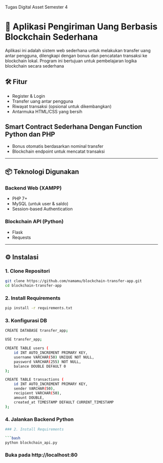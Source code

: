 Tugas Digital Asset Semester 4

# 💸 Aplikasi Pengiriman Uang Berbasis Blockchain Sederhana

Aplikasi ini adalah sistem web sederhana untuk melakukan transfer uang antar pengguna, dilengkapi dengan bonus dan pencatatan transaksi ke blockchain lokal. Program ini bertujuan untuk pembelajaran logika blockchain secara sederhana

## 🛠️ Fitur
- Register & Login
- Transfer uang antar pengguna
- Riwayat transaksi (opsional untuk dikembangkan)
- Antarmuka HTML/CSS yang bersih
## Smart Contract Sederhana Dengan Function Python dan PHP
- Bonus otomatis berdasarkan nominal transfer
- Blockchain endpoint untuk mencatat transaksi

---

## 📦 Teknologi Digunakan

### Backend Web (XAMPP)
- PHP 7+
- MySQL (untuk user & saldo)
- Session-based Authentication

### Blockchain API (Python)
- Flask
- Requests

---

## ⚙️ Instalasi

### 1. Clone Repositori

```bash
git clone https://github.com/namamu/blockchain-transfer-app.git
cd blockchain-transfer-app

```
### 2. Install Requirements

```bash 
pip install -r requirements.txt
```

### 3. Konfigurasi DB 

```bash 
CREATE DATABASE transfer_app;

USE transfer_app;

CREATE TABLE users (
    id INT AUTO_INCREMENT PRIMARY KEY,
    username VARCHAR(50) UNIQUE NOT NULL,
    password VARCHAR(255) NOT NULL,
    balance DOUBLE DEFAULT 0
);

CREATE TABLE transactions (
    id INT AUTO_INCREMENT PRIMARY KEY,
    sender VARCHAR(50),
    recipient VARCHAR(50),
    amount DOUBLE,
    created_at TIMESTAMP DEFAULT CURRENT_TIMESTAMP
);
```

### 4. Jalankan Backend Python

```bash 
### 2. Install Requirements

```bash 
python blockchain_api.py
```
### Buka pada http://localhost:80